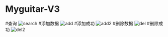 # Myguitar-V3
#查询
![search](http://7xo04k.com1.z0.glb.clouddn.com/myguitar-V3%E6%9F%A5%E8%AF%A2.png)
#添加数据
![add](http://7xo04k.com1.z0.glb.clouddn.com/myguitar-V3%E6%B7%BB%E5%8A%A0%E6%95%B0%E6%8D%AE.png)
#添加成功
![add2](http://7xo04k.com1.z0.glb.clouddn.com/myguitar-V3%E6%B7%BB%E5%8A%A0%E6%88%90%E5%8A%9F.png)
#删除数据
![del](http://7xo04k.com1.z0.glb.clouddn.com/myguitar-V3%E5%88%A0%E9%99%A4%E6%95%B0%E6%8D%AE.png)
#删除成功
![del2](http://7xo04k.com1.z0.glb.clouddn.com/myguitar-V3%E5%88%A0%E9%99%A4%E6%88%90%E5%8A%9F.png)
